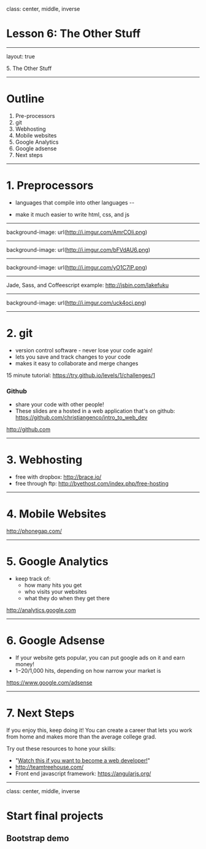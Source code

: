 class: center, middle, inverse

# Lesson 6: The Other Stuff

---

layout: true

<div class="breadcrumb">5. The Other Stuff</div>

---

# Outline

1. Pre-processors
2. git
3. Webhosting
4. Mobile websites
5. Google Analytics
6. Google adsense
7. Next steps

---

# 1. Preprocessors

* languages that compile into other languages
--

* make it much easier to write html, css, and js

---

background-image: url(http://i.imgur.com/AmrCOli.png)

---

background-image: url(http://i.imgur.com/bFVdAU6.png)

---

background-image: url(http://i.imgur.com/yO1C7lP.png)

---

Jade, Sass, and Coffeescript example: http://jsbin.com/lakefuku

---

background-image: url(http://i.imgur.com/uck4oci.png)

---

# 2. git

* version control software - never lose your code again!
* lets you save and track changes to your code
* makes it easy to collaborate and merge changes

15 minute tutorial: https://try.github.io/levels/1/challenges/1

### Github

* share your code with other people!
* These slides are a hosted in a web application that's on github: https://github.com/christiangenco/intro_to_web_dev

http://github.com

---

# 3. Webhosting

* free with dropbox: http://brace.io/
* free through ftp: http://byethost.com/index.php/free-hosting

---

# 4. Mobile Websites

http://phonegap.com/

---

# 5. Google Analytics

* keep track of:
    * how many hits you get
    * who visits your websites
    * what they do when they get there

http://analytics.google.com

---

# 6. Google Adsense

* If your website gets popular, you can put google ads on it and earn money!
* $1-$20/1,000 hits, depending on how narrow your market is

https://www.google.com/adsense

---

# 7. Next Steps

If you enjoy this, keep doing it! You can create a career that lets you work from home and makes more than the average college grad.

Try out these resources to hone your skills:

* "[Watch this if you want to become a web developer!](https://www.youtube.com/watch?v=zXqs6X0lzKI)"
* http://teamtreehouse.com/
* Front end javascript framework: https://angularjs.org/

---

class: center, middle, inverse

# Start final projects

## Bootstrap demo

